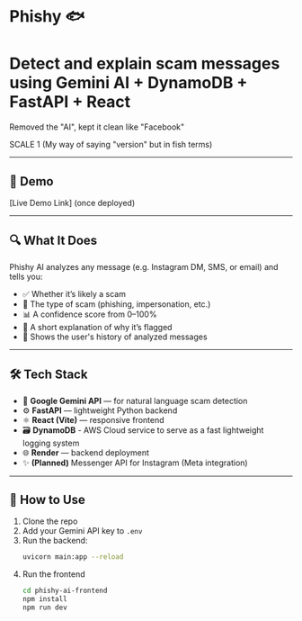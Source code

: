 # Phishy 🐟

# **Detect and explain scam messages using Gemini AI + DynamoDB + FastAPI + React**


Removed the "AI", kept it clean like "Facebook"

SCALE 1 (My way of saying "version" but in fish terms)

---

## 🚀 Demo
[Live Demo Link] (once deployed)

---

## 🔍 What It Does

Phishy AI analyzes any message (e.g. Instagram DM, SMS, or email) and tells you:
- ✅ Whether it’s likely a scam
- 🧠 The type of scam (phishing, impersonation, etc.)
- 📊 A confidence score from 0–100%
- 📄 A short explanation of why it’s flagged
- 📜 Shows the user's history of analyzed messages

---

## 🛠 Tech Stack

- 🧠 **Google Gemini API** — for natural language scam detection
- ⚙️ **FastAPI** — lightweight Python backend
- ⚛️ **React (Vite)** — responsive frontend
- 🗃️ **DynamoDB** - AWS Cloud service to serve as a fast lightweight logging system
- 🌐 **Render** — backend deployment
- ✨ **(Planned)** Messenger API for Instagram (Meta integration)

---

## 🧪 How to Use

1. Clone the repo
2. Add your Gemini API key to `.env`
3. Run the backend:
   ```bash
   uvicorn main:app --reload
4. Run the frontend
    ```bash
   cd phishy-ai-frontend
    npm install
    npm run dev

